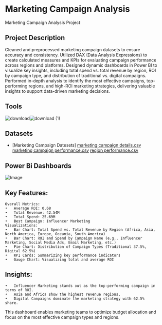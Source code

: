 # Marketing Campaign Analysis
Marketing Campaign Analysis Project 
## Project Description
Cleaned and preprocessed marketing campaign datasets to ensure accuracy and consistency. Utilized DAX (Data Analysis Expressions) to create calculated measures and KPIs for evaluating campaign performance across regions and platforms. Designed dynamic dashboards in Power BI to visualize key insights, including total spend vs. total revenue by region, ROI by campaign type, and distribution of traditional vs. digital campaigns. Performed in-depth analysis to identify the most effective campaigns, top-performing regions, and high-ROI marketing strategies, delivering valuable insights to support data-driven marketing decisions.
## Tools
![download](https://github.com/user-attachments/assets/82fe2e1c-ca76-4267-9819-1449de1c9e64)![download (1)](https://github.com/user-attachments/assets/9295a98b-4db9-4334-841c-01003dbe84d5)
## Datasets
 - [Marketing Campaign Datesets]
[marketing campaign details.csv](https://github.com/user-attachments/files/19659803/marketing.campaign.details.csv)
[marketing campaign performance.csv](https://github.com/user-attachments/files/19659804/marketing.campaign.performance.csv)
[region performance.csv](https://github.com/user-attachments/files/19659802/region.performance.csv)
## Power Bi Dashboards
![Image](https://github.com/user-attachments/assets/56815541-fbf3-4ab1-a2bb-e20d90a873a9)
## Key Features:
	Overall Metrics:
	•	Average ROI: 0.68
	•	Total Revenue: 42.54M
	•	Total Spend: 25.69M
	•	Best Campaign: Influencer Marketing
	Visualizations:
	•	Bar Chart: Total Spend vs. Total Revenue by Region (Africa, Asia, North America, Europe, Oceania, South America)
	•	Bar Chart: ROI and Spend by Campaign Name (e.g., Influencer Marketing, Social Media Ads, Email Marketing, etc.)
	•	Pie Chart: Distribution of Campaign Types (Traditional 37.5%, Digital 62.5%)
	•	KPI Cards: Summarizing key performance indicators
	•	Gauge Chart: Visualizing total and average ROI

## Insights:
	•	Influencer Marketing stands out as the top-performing campaign in terms of ROI.
	•	Asia and Africa show the highest revenue regions.
	•	Digital Campaigns dominate the marketing strategy with 62.5% share.

This dashboard enables marketing teams to optimize budget allocation and focus on the most effective campaign types and regions.
